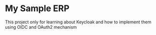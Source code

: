 # My Sample ERP

This project only for learning about Keycloak and how to implement them using OIDC and OAuth2 mechanism
